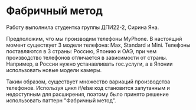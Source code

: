 # Фабричный метод
Работу выполнила студентка группы ДПИ22-2, Сирина Яна.

Предположим, что мы производим телефоны MyPhone. 
В настоящий момент существует 3 модели телефона: Max, Standard и Mini.
Телефоны поставляются в 3 страны: Россию, Японию и ОАЭ, при чем производство телефонов отличается в зависимости от страны.
Например, в России нужно устанавливать гос.услуги, а в Японии использовать новые модели камеры.

Таким образом, существует множество вариаций производства телефонов.
Используя цикл if/else код становится запутанным и недоступным для расширения, поэтому было принято решение 
использовать паттерн "Фабричный метод".
